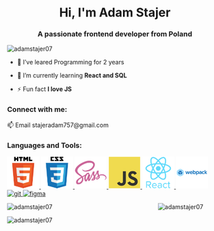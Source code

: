 <h1 align="center">Hi, I'm Adam Stajer</h1>
<h3 align="center">A passionate frontend developer from Poland</h3>
<p align="left"> <img src="https://komarev.com/ghpvc/?username=adamstajer07&label=Profile%20views&color=0e75b6&style=flat" alt="adamstajer07" /> </p>

- 🔭 I’ve leared Programming for 2 years

- 🌱 I’m currently learning **React and SQL**


- ⚡ Fun fact **I love JS**

<h3 align="left">Connect with me:</h3>
 📫 Email stajeradam757@gmail.com
<p align="left">
</p>

<h3 align="left">Languages and Tools:</h3>

<p align="left">
  <a href="https://www.w3.org/html/" target="_blank" rel="noreferrer"> <img src="https://raw.githubusercontent.com/devicons/devicon/master/icons/html5/html5-original-wordmark.svg" alt="html5" width="75" height="75"/> </a>
  <a href="https://www.w3schools.com/css/" target="_blank" rel="noreferrer"> <img src="https://raw.githubusercontent.com/devicons/devicon/master/icons/css3/css3-original-wordmark.svg" alt="css3" width="75" height="75"/> </a>
  <a href="https://sass-lang.com" target="_blank" rel="noreferrer"> <img src="https://raw.githubusercontent.com/devicons/devicon/master/icons/sass/sass-original.svg" alt="sass" width="75" height="75"/> </a> 
  <a href="https://developer.mozilla.org/en-US/docs/Web/JavaScript" target="_blank" rel="noreferrer"> <img src="https://raw.githubusercontent.com/devicons/devicon/master/icons/javascript/javascript-original.svg" alt="javascript" width="75" height="75"/> </a> 
  <a href="https://reactjs.org/" target="_blank" rel="noreferrer"> <img src="https://raw.githubusercontent.com/devicons/devicon/master/icons/react/react-original-wordmark.svg" alt="react" width="75" height="75"/> </a> 
  <a href="https://webpack.js.org" target="_blank" rel="noreferrer"> <img src="https://raw.githubusercontent.com/devicons/devicon/d00d0969292a6569d45b06d3f350f463a0107b0d/icons/webpack/webpack-original-wordmark.svg" alt="webpack" width="75" height="75"/> </a> 
  <a href="https://git-scm.com/" target="_blank" rel="noreferrer"> <img src="https://www.vectorlogo.zone/logos/git-scm/git-scm-icon.svg" alt="git" width="75" height="75"/> </a>   
  <a href="https://www.figma.com/" target="_blank" rel="noreferrer"> <img src="https://www.vectorlogo.zone/logos/figma/figma-icon.svg" alt="figma" width="75" height="75"/> </a> 
</p>
<p>
 
  <p><img align="right" src="https://github-readme-stats.vercel.app/api/top-langs?username=adamstajer07&show_icons=true&locale=en&layout=compact&theme=dark" alt="adamstajer07" width="30%"/></p>
  <p>&nbsp;<img align="left" src="https://github-readme-stats.vercel.app/api?username=adamstajer07&show_icons=true&locale=en&theme=dark" alt="adamstajer07" width="65%"/></p>
  <p><img align="left" src="https://github-readme-streak-stats.herokuapp.com/?user=adamstajer07&theme=dark" alt="adamstajer07" width="65%" height="300"/></p>
</p>
